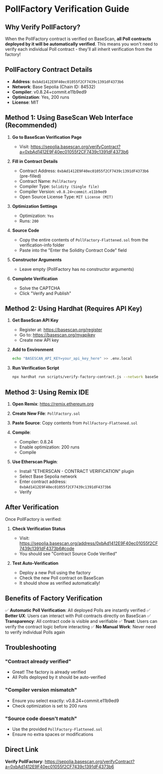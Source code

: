 # PollFactory Verification Guide

## Why Verify PollFactory?

When the PollFactory contract is verified on BaseScan, **all Poll contracts deployed by it will be automatically verified**. This means you won't need to verify each individual Poll contract - they'll all inherit verification from the factory!

## PollFactory Contract Details

- **Address**: `0xbAd1412E9F40ec01055f2CF7439c1391dF4373b6`
- **Network**: Base Sepolia (Chain ID: 84532)
- **Compiler**: v0.8.24+commit.e11b9ed9
- **Optimization**: Yes, 200 runs
- **License**: MIT

## Method 1: Using BaseScan Web Interface (Recommended)

1. **Go to BaseScan Verification Page**
   - Visit: https://sepolia.basescan.org/verifyContract?a=0xbAd1412E9F40ec01055f2CF7439c1391dF4373b6

2. **Fill in Contract Details**
   - Contract Address: `0xbAd1412E9F40ec01055f2CF7439c1391dF4373b6` (pre-filled)
   - Contract Name: `PollFactory`
   - Compiler Type: `Solidity (Single file)`
   - Compiler Version: `v0.8.24+commit.e11b9ed9`
   - Open Source License Type: `MIT License (MIT)`

3. **Optimization Settings**
   - Optimization: `Yes`
   - Runs: `200`

4. **Source Code**
   - Copy the entire contents of `PollFactory-Flattened.sol` from the verification-info folder
   - Paste into the "Enter the Solidity Contract Code" field

5. **Constructor Arguments**
   - Leave empty (PollFactory has no constructor arguments)

6. **Complete Verification**
   - Solve the CAPTCHA
   - Click "Verify and Publish"

## Method 2: Using Hardhat (Requires API Key)

1. **Get BaseScan API Key**
   - Register at: https://basescan.org/register
   - Go to: https://basescan.org/myapikey
   - Create new API key

2. **Add to Environment**
   ```bash
   echo "BASESCAN_API_KEY=your_api_key_here" >> .env.local
   ```

3. **Run Verification Script**
   ```bash
   npx hardhat run scripts/verify-factory-contract.js --network baseSepolia
   ```

## Method 3: Using Remix IDE

1. **Open Remix**: https://remix.ethereum.org

2. **Create New File**: `PollFactory.sol`

3. **Paste Source**: Copy contents from `PollFactory-Flattened.sol`

4. **Compile**:
   - Compiler: 0.8.24
   - Enable optimization: 200 runs
   - Compile

5. **Use Etherscan Plugin**:
   - Install "ETHERSCAN - CONTRACT VERIFICATION" plugin
   - Select Base Sepolia network
   - Enter contract address: `0xbAd1412E9F40ec01055f2CF7439c1391dF4373b6`
   - Verify

## After Verification

Once PollFactory is verified:

1. **Check Verification Status**
   - Visit: https://sepolia.basescan.org/address/0xbAd1412E9F40ec01055f2CF7439c1391dF4373b6#code
   - You should see "Contract Source Code Verified"

2. **Test Auto-Verification**
   - Deploy a new Poll using the factory
   - Check the new Poll contract on BaseScan
   - It should show as verified automatically!

## Benefits of Factory Verification

✅ **Automatic Poll Verification**: All deployed Polls are instantly verified
✅ **Better UX**: Users can interact with Poll contracts directly on BaseScan
✅ **Transparency**: All contract code is visible and verifiable
✅ **Trust**: Users can verify the contract logic before interacting
✅ **No Manual Work**: Never need to verify individual Polls again

## Troubleshooting

### "Contract already verified"
- Great! The factory is already verified
- All Polls deployed by it should be auto-verified

### "Compiler version mismatch"
- Ensure you select exactly: v0.8.24+commit.e11b9ed9
- Check optimization is set to 200 runs

### "Source code doesn't match"
- Use the provided `PollFactory-Flattened.sol`
- Ensure no extra spaces or modifications

## Direct Link

**Verify PollFactory**: https://sepolia.basescan.org/verifyContract?a=0xbAd1412E9F40ec01055f2CF7439c1391dF4373b6